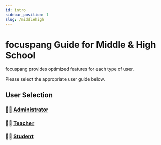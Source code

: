 ```yaml
---
id: intro
sidebar_position: 1
slug: /middlehigh
---
```


# focuspang Guide for Middle & High School

focuspang provides optimized features for each type of user.

Please select the appropriate user guide below.

## User Selection

### 👨‍💼 [Administrator](/docs/middlehigh/admin-guide)

### 👨‍🏫 [Teacher](/docs/middlehigh/teacher-guide)

### 🧑‍🎓 [Student](/docs/middlehigh/student-guide)
